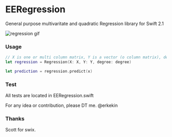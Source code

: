 # EERegression
General purpose multivaritate and quadratic Regression library for Swift 2.1


![regression gif](https://github.com/erkekin/EERegression/blob/master/EERegression/reg.gif?raw=true)
### Usage 
```swift
// X is one or multi column matrix, Y is a vector (o column matrix), degree is polynomial order. (1 for linear regression)
let regression = Regression(X: X, Y: Y, degree: degree)

let prediction = regression.predict(x)
```
### Test
All tests are located in EERegression.swift

For any idea or contribution, please DT me.
@erkekin

### Thanks
Scott for swix.
